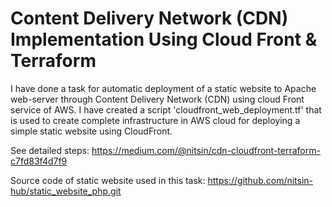 # Content Delivery Network (CDN) Implementation Using Cloud Front & Terraform
I have done a task for automatic deployment of a static website to Apache web-server through Content Delivery Network (CDN) using cloud Front service of AWS. I have created a script 'cloudfront_web_deployment.tf' that is used to create complete infrastructure in AWS cloud for deploying a simple static website using CloudFront.

See detailed steps: https://medium.com/@nitsin/cdn-cloudfront-terraform-c7fd83f4d7f9

Source code of static website used in this task:  https://github.com/nitsin-hub/static_website_php.git
